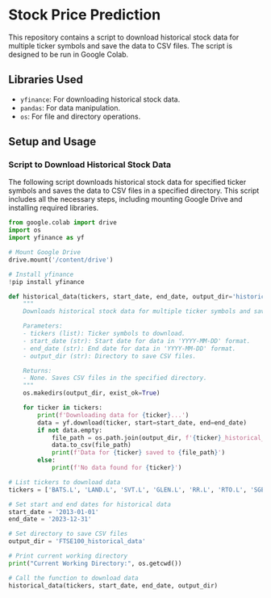 # Stock Price Prediction

This repository contains a script to download historical stock data for multiple ticker symbols and save the data to CSV files. The script is designed to be run in Google Colab.

## Libraries Used

- `yfinance`: For downloading historical stock data.
- `pandas`: For data manipulation.
- `os`: For file and directory operations.

## Setup and Usage

### Script to Download Historical Stock Data

The following script downloads historical stock data for specified ticker symbols and saves the data to CSV files in a specified directory. This script includes all the necessary steps, including mounting Google Drive and installing required libraries.

```python
from google.colab import drive
import os
import yfinance as yf

# Mount Google Drive
drive.mount('/content/drive')

# Install yfinance
!pip install yfinance

def historical_data(tickers, start_date, end_date, output_dir='historical_data'):
    """
    Downloads historical stock data for multiple ticker symbols and saves to CSV files.

    Parameters:
    - tickers (list): Ticker symbols to download.
    - start_date (str): Start date for data in 'YYYY-MM-DD' format.
    - end_date (str): End date for data in 'YYYY-MM-DD' format.
    - output_dir (str): Directory to save CSV files.

    Returns:
    - None. Saves CSV files in the specified directory.
    """
    os.makedirs(output_dir, exist_ok=True)

    for ticker in tickers:
        print(f'Downloading data for {ticker}...')
        data = yf.download(ticker, start=start_date, end=end_date)
        if not data.empty:
            file_path = os.path.join(output_dir, f'{ticker}_historical_data.csv')
            data.to_csv(file_path)
            print(f'Data for {ticker} saved to {file_path}')
        else:
            print(f'No data found for {ticker}')

# List tickers to download data
tickers = ['BATS.L', 'LAND.L', 'SVT.L', 'GLEN.L', 'RR.L', 'RTO.L', 'SGE.L', 'CCH.L', 'PHNX.L', 'SN.L']

# Set start and end dates for historical data
start_date = '2013-01-01'
end_date = '2023-12-31'

# Set directory to save CSV files
output_dir = 'FTSE100_historical_data'

# Print current working directory
print("Current Working Directory:", os.getcwd())

# Call the function to download data
historical_data(tickers, start_date, end_date, output_dir)


